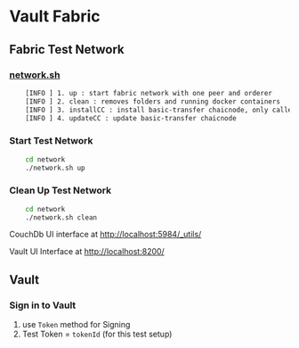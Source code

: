 # Vault Fabric

## Fabric Test Network

### [network.sh](network/network.sh)

```bash
    [INFO ] 1. up : start fabric network with one peer and orderer
    [INFO ] 2. clean : removes folders and running docker containers
    [INFO ] 3. installCC : install basic-transfer chaicnode, only called once
    [INFO ] 4. updateCC : update basic-transfer chaicnode
```

### Start Test Network

```bash
    cd network
    ./network.sh up
```

### Clean Up Test Network

```bash
    cd network
    ./network.sh clean
```

CouchDb UI interface at <http://localhost:5984/_utils/>

Vault UI Interface at <http://localhost:8200/>

## Vault

### Sign in to Vault

1. use `Token` method for Signing
2. Test Token = `tokenId` (for this test setup)
